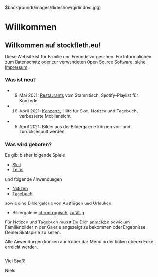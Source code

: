 ﻿$background(/images/slideshow/girlindred.jpg)

# Willkommen

## Willkommen auf stockfleth.eu!

Diese Website ist für Familie und Freunde vorgesehen.
Für Informationen zum Datenschutz oder zur verwendeten Open Source Software, siehe [Impressum](/markdown?page=impressum).

### Was ist neu?
- 9. Mai 2021: [Restaurants](markdown?page=stammtisch) vom Stammtisch, Spotify-Playlist für Konzerte.
- 18. April 2021: [Konzerte](markdown?page=concerts), Hilfe für Skat, Notizen und Tagebuch, verbesserte Mobilansicht.
- 5. April 2021: Bilder aus der Bildergalerie können vor- und zurückgespult werden.

### Was wird geboten?

Es gibt bisher folgende Spiele
- [Skat](/skat)
- [Tetris](/tetris)

und folgende Anwendungen
- [Notizen](/notes)
- [Tagebuch](/diary)

sowie eine Bildergalerie von Ausflügen und Urlauben.

- Bildergalerie [chronologisch](/slideshow?shuffle=false), [zufällig](/slideshow?shuffle=true)

Für Notizen und Tagebuch musst Du Dich [anmelden](/pwdman?nexturl=markdown) sowie um Familienbilder in der Galerie angezeigt
zu bekommen oder Ergebnisse Deiner Skatspiele zu sehen.

Alle Anwendungen können auch über das Menü in der linken oberen Ecke erreicht werden.

##
Viel Spaß!

Niels
